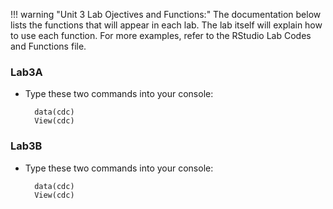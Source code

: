 !!! warning "Unit 3 Lab Ojectives and Functions:"
        The documentation below lists the functions that will appear in each lab. The lab itself will explain how to use each function. For more examples, refer to the RStudio Lab Codes and Functions file.

### Lab3A

* Type these two commands into your console:

        data(cdc)
        View(cdc)


### Lab3B

* Type these two commands into your console:

        data(cdc)
        View(cdc)